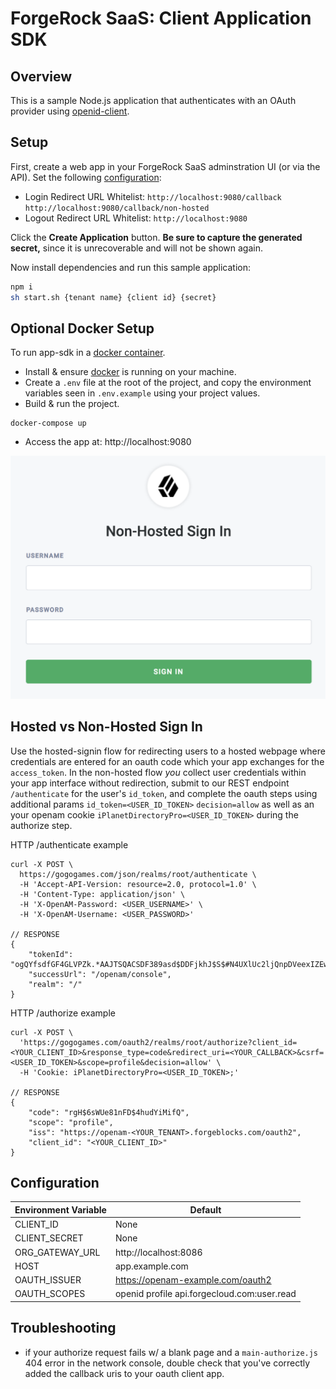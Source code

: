 # ForgeRock SaaS: Client Application SDK

## Overview

This is a sample Node.js application that authenticates with an OAuth provider using [openid-client](https://www.npmjs.com/package/openid-client).

## Setup

First, create a web app in your ForgeRock SaaS adminstration UI (or via the API). Set the following [configuration](#redirect_uris):

- Login Redirect URL Whitelist: `http://localhost:9080/callback http://localhost:9080/callback/non-hosted`
- Logout Redirect URL Whitelist: `http://localhost:9080`

Click the **Create Application** button. **Be sure to capture the generated secret,** since it is unrecoverable and will not be shown again.

Now install dependencies and run this sample application:

```bash
npm i
sh start.sh {tenant name} {client id} {secret}
```

## Optional Docker Setup

To run app-sdk in a [docker container](https://docs.docker.com/install/).

- Install & ensure [docker](https://docs.docker.com/install/) is running on your machine.
- Create a `.env` file at the root of the project, and copy the environment variables seen in `.env.example` using your project values.
- Build & run the project.

```
docker-compose up
```

- Access the app at: http://localhost:9080

![Screenshot Example](https://raw.githubusercontent.com/ForgeCloud/app-sdk/810-authcode/example.png)

## Hosted vs Non-Hosted Sign In

Use the hosted-signin flow for redirecting users to a hosted webpage where credentials are entered for an oauth code which your app exchanges for the `access_token`. In the non-hosted flow _you_ collect user credentials within your app interface without redirection, submit to our REST endpoint `/authenticate` for the user's `id_token`, and complete the oauth steps using additional params `id_token=<USER_ID_TOKEN>` `decision=allow` as well as an your openam cookie `iPlanetDirectoryPro=<USER_ID_TOKEN>` during the authorize step.

HTTP /authenticate example

```
curl -X POST \
  https://gogogames.com/json/realms/root/authenticate \
  -H 'Accept-API-Version: resource=2.0, protocol=1.0' \
  -H 'Content-Type: application/json' \
  -H 'X-OpenAM-Password: <USER_USERNAME>' \
  -H 'X-OpenAM-Username: <USER_PASSWORD>'

// RESPONSE
{
    "tokenId": "ogQYfsdfGF4GLVPZk.*AAJTSQACSDF389asd$DDFjkhJ$S$#N4UXlUc2ljQnpDVeexIZEw5UFD$SDFG%MAAlMKMwMQ..*",
    "successUrl": "/openam/console",
    "realm": "/"
}
```

HTTP /authorize example

```
curl -X POST \
  'https://gogogames.com/oauth2/realms/root/authorize?client_id=<YOUR_CLIENT_ID>&response_type=code&redirect_uri=<YOUR_CALLBACK>&csrf=<USER_ID_TOKEN>&scope=profile&decision=allow' \
  -H 'Cookie: iPlanetDirectoryPro=<USER_ID_TOKEN>;'

// RESPONSE
{
    "code": "rgH$6sWUe81nFD$4hudYiMifQ",
    "scope": "profile",
    "iss": "https://openam-<YOUR_TENANT>.forgeblocks.com/oauth2",
    "client_id": "<YOUR_CLIENT_ID>"
}
```

## Configuration

| Environment Variable | Default                                     |
| -------------------- | ------------------------------------------- |
| CLIENT_ID            | None                                        |
| CLIENT_SECRET        | None                                        |
| ORG_GATEWAY_URL      | http://localhost:8086                       |
| HOST                 | app.example.com                             |
| OAUTH_ISSUER         | https://openam-example.com/oauth2           |
| OAUTH_SCOPES         | openid profile api.forgecloud.com:user.read |

## Troubleshooting

- if your authorize request fails w/ a blank page and a `main-authorize.js` 404 error in the network console, double check that you've correctly added the callback uris to your oauth client app.
